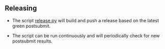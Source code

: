 ## Releasing

* The script [release.py](../py/release.py) will build and push a release
  based on the latest green postsubmit.

* The script can be run continuously and will periodically check for new
  postsubmit results.
